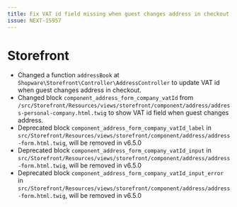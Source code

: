 ```yaml
---
title: Fix VAT id field missing when guest changes address in checkout
issue: NEXT-15957
---
```

# Storefront
* Changed a function `addressBook` at `Shopware\Storefront\Controller\AddressController` to update VAT id when guest changes address in checkout.
* Changed block `component_address_form_company_vatId` from `/src/Storefront/Resources/views/storefront/component/address/address-personal-company.html.twig` to show VAT id field when guest changes address.
* Deprecated block `component_address_form_company_vatId_label` in `src/Storefront/Resources/views/storefront/component/address/address-form.html.twig`, will be removed in v6.5.0
* Deprecated block `component_address_form_company_vatId_input` in `src/Storefront/Resources/views/storefront/component/address/address-form.html.twig`, will be removed in v6.5.0
* Deprecated block `component_address_form_company_vatId_input_error` in `src/Storefront/Resources/views/storefront/component/address/address-form.html.twig`, will be removed in v6.5.0
